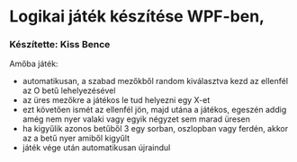 # Logikai játék készítése WPF-ben,
### Készítette: Kiss Bence

Amőba játék:
 - automatikusan, a szabad mezőkből random kiválasztva kezd az ellenfél az O betű lehelyezésével
 - az üres mezőkre a játékos le tud helyezni egy X-et
 - ezt követően ismét az ellenfél jön, majd utána a játékos, egeszén addig amég nem nyer valaki vagy egyik négyzet sem marad üresen
 - ha kigyűlik azonos betűből 3 egy sorban, oszlopban vagy ferdén, akkor az a betű nyer amiből kigyűlt
 - játék vége után automatikusan újraindul
